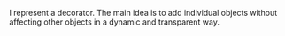 I represent  a decorator. The main idea is to add individual objects without affecting other objects in a dynamic and transparent way.